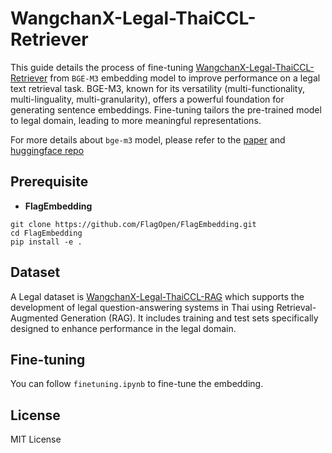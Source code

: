 # WangchanX-Legal-ThaiCCL-Retriever

This guide details the process of fine-tuning [WangchanX-Legal-ThaiCCL-Retriever](https://huggingface.co/airesearch/WangchanX-Legal-ThaiCCL-Retriever) from `BGE-M3` embedding model to improve performance on a legal text retrieval task. BGE-M3, known for its versatility (multi-functionality, multi-linguality, multi-granularity), offers a powerful foundation for generating sentence embeddings. Fine-tuning tailors the pre-trained model to legal domain, leading to more meaningful representations.

For more details about `bge-m3` model, please refer to the [paper](https://arxiv.org/pdf/2402.03216.pdf) and [huggingface repo](https://huggingface.co/BAAI/bge-m3)

## Prerequisite
- **FlagEmbedding**
```
git clone https://github.com/FlagOpen/FlagEmbedding.git
cd FlagEmbedding
pip install -e .
```

## Dataset

A Legal dataset is [WangchanX-Legal-ThaiCCL-RAG](https://huggingface.co/datasets/airesearch/WangchanX-Legal-ThaiCCL-RAG) which supports the development of legal question-answering systems in Thai using Retrieval-Augmented Generation (RAG). It includes training and test sets specifically designed to enhance performance in the legal domain.

## Fine-tuning

You can follow `finetuning.ipynb` to fine-tune the embedding.

## License
MIT License